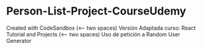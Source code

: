 # Person-List-Project-CourseUdemy
Created with CodeSandbox (<-- two spaces)
Versión Adaptada curso: React Tutorial and Projects (<-- two spaces)
Uso de petición a Random User Generator 


